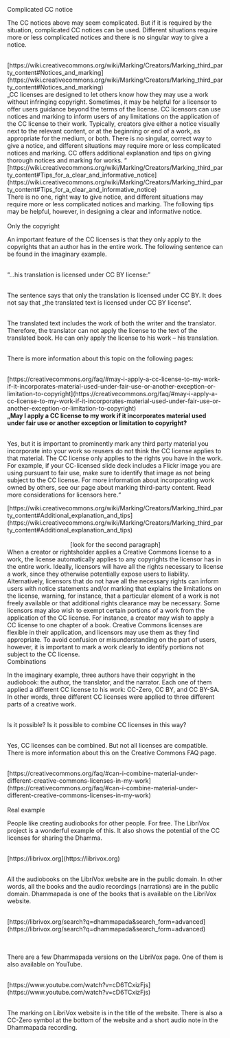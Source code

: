 <div id="complicated-cc-notice" markdown="1">
<div class="underline"> Complicated CC notice</div>
</div>

The CC notices above may seem complicated. But if it is required by the situation, complicated CC notices can be used. Different situations require more or less complicated notices and there is no singular way to give a notice.<br><br>

<div class="do-not-break-out" markdown="1">
[https://wiki.creativecommons.org/wiki/Marking/Creators/Marking_third_party_content#Notices_and_marking](https://wiki.creativecommons.org/wiki/Marking/Creators/Marking_third_party_content#Notices_and_marking)
</div>

<div class="citace" markdown="1">
„CC licenses are designed to let others know how they may use a work without infringing copyright. Sometimes, it may be helpful for a licensor to offer users guidance beyond the terms of the license. CC licensors can use notices and marking to inform users of any limitations on the application of the CC license to their work. Typically, creators give either a notice visually next to the relevant content, or at the beginning or end of a work, as appropriate for the medium, or both. <span class="highlighted-text-blue">There is no singular, correct way to give a notice, and different situations may require more or less complicated notices and marking.</span> CC offers additional explanation and tips on giving thorough notices and marking for works. “
</div>

<div class="do-not-break-out" markdown="1">
[https://wiki.creativecommons.org/wiki/Marking/Creators/Marking_third_party_content#Tips_for_a_clear_and_informative_notice](https://wiki.creativecommons.org/wiki/Marking/Creators/Marking_third_party_content#Tips_for_a_clear_and_informative_notice)
</div>

<div class="citace" markdown="1">
<span class="highlighted-text-blue">There is no one, right way to give notice, and different situations may require more or less complicated notices and marking.</span> The following tips may be helpful, however, in designing a clear and informative notice.<br><br>
</div>

<div id="only-the-copyright" markdown="1">
<div class="underline"> Only the copyright</div>
</div>

An important feature of the CC licenses is that they only apply to the copyrights that an author has in the entire work. The following sentence can be found in the imaginary example. <br><br>

“...his translation is licensed under CC BY license:”<br><br>

The sentence says that only the translation is licensed under CC BY. It does not say that „the translated text is licensed under CC BY license“. <br><br>

The translated text includes the work of both the writer and the translator. Therefore, the translator can not apply the license to the text of the translated book. He can only apply the license to his work – his translation.<br><br>

There is more information about this topic on the following pages:<br><br>

<div class="do-not-break-out" markdown="1">
[https://creativecommons.org/faq/#may-i-apply-a-cc-license-to-my-work-if-it-incorporates-material-used-under-fair-use-or-another-exception-or-limitation-to-copyright](https://creativecommons.org/faq/#may-i-apply-a-cc-license-to-my-work-if-it-incorporates-material-used-under-fair-use-or-another-exception-or-limitation-to-copyright)
</div>

<div class="citace" markdown="1">
<b>„May I apply a CC license to my work if it incorporates material used under fair use or another exception or limitation to copyright?<br><br></b>

Yes, but it is important to prominently mark any third party material you incorporate into your work so reusers do not think the CC license applies to that material. <span class="highlighted-text-green">The CC license only applies to the rights you have in the work. </span>For example, if your CC-licensed slide deck includes a Flickr image you are using pursuant to fair use, make sure to identify that image as not being subject to the CC license. For more information about incorporating work owned by others, see our page about marking third-party content. Read more considerations for licensors here.“

</div>

<div class="do-not-break-out" markdown="1">
[https://wiki.creativecommons.org/wiki/Marking/Creators/Marking_third_party_content#Additional_explanation_and_tips](https://wiki.creativecommons.org/wiki/Marking/Creators/Marking_third_party_content#Additional_explanation_and_tips)
</div><br>

<div style="text-align:center" markdown="1">
[look for the second paragraph]
</div >

<div class="citace" markdown="1">
<span class="highlighted-text-green">  When a creator or rightsholder applies a Creative Commons license to a work, the license automatically applies to any copyrights the licensor has in the entire work. </span>Ideally, licensors will have all the rights necessary to license a work, since they otherwise potentially expose users to liability. Alternatively, licensors that do not have all the necessary rights can inform users with notice statements and/or marking that explains the limitations on the license, warning, for instance, that a particular element of a work is not freely available or that additional rights clearance may be necessary. Some licensors may also wish to exempt certain portions of a work from the application of the CC license. For instance, a creator may wish to apply a CC license to one chapter of a book. Creative Commons licenses are flexible in their application, and licensors may use them as they find appropriate. To avoid confusion or misunderstanding on the part of users, however, it is important to mark a work clearly to identify portions not subject to the CC license.
</div>

<div id="combinations" markdown="1">
<div class="underline"> Combinations</div>
</div>

In the imaginary example, three authors have their copyright in the audiobook: the author, the translator, and the narrator. Each one of them applied a different CC license to his work: CC-Zero, CC BY, and CC BY-SA. In other words, three different CC licenses were applied to three different parts of a creative work.<br><br>

Is it possible? Is it possible to combine CC licenses in this way?<br><br>

Yes, CC licenses can be combined. But not all licenses are compatible. There is more information about this on the Creative Commons FAQ page. <br><br>

<div class="do-not-break-out" markdown="1">
[https://creativecommons.org/faq/#can-i-combine-material-under-different-creative-commons-licenses-in-my-work](https://creativecommons.org/faq/#can-i-combine-material-under-different-creative-commons-licenses-in-my-work)
</div><br>

<div id="real-example" markdown="1">
<div class="underline"> Real example</div>
</div>

People like creating audiobooks for other people. For free. The LibriVox project is a wonderful example of this. It also shows the potential of the CC licenses for sharing the Dhamma. <br><br>

<div class="do-not-break-out" markdown="1">
[https://librivox.org](https://librivox.org)
</div><br>

All the audiobooks on the LibriVox website are in the public domain. In other words, all the books and the audio recordings (narrations) are in the public domain. Dhammapada is one of the books that is available on the LibriVox website.<br><br>

<div class="do-not-break-out" markdown="1">
[https://librivox.org/search?q=dhammapada&search_form=advanced](https://librivox.org/search?q=dhammapada&search_form=advanced)<br><br>
</div><br>

There are a few Dhammapada versions on the LibriVox page. One of them is also available on YouTube.<br><br>

<div class="do-not-break-out" markdown="1">
[https://www.youtube.com/watch?v=cD6TCxizFjs](https://www.youtube.com/watch?v=cD6TCxizFjs)
</div><br>

The marking on LibriVox website is in the title of the website. There is also a CC-Zero symbol at the bottom of the website and a short audio note in the Dhammapada recording.<br>
